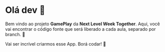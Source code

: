 # Olá dev 👋

Bem vindo ao projeto **GamePlay** da **Next Level Week Together**. Aqui, você vai encontrar o código fonte que será liberado a cada aula, separado por branch. 🤩

Vai ser incrível criarmos esse App. Borá codar! 🚀 
